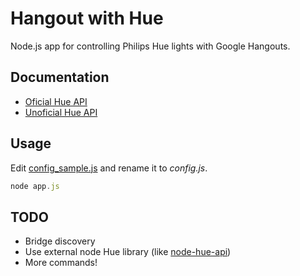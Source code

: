 # Hangout with Hue

Node.js app for controlling Philips Hue lights with Google Hangouts.

## Documentation
- [Oficial Hue API](http://www.developers.meethue.com/documentation/core-concepts)
- [Unoficial Hue API](http://www.burgestrand.se/hue-api/)

## Usage

Edit [config_sample.js](config_sample.js) and rename it to *config.js*.

```javascript
node app.js
```

## TODO
- Bridge discovery
- Use external node Hue library (like [node-hue-api](https://github.com/peter-murray/node-hue-api))
- More commands!
